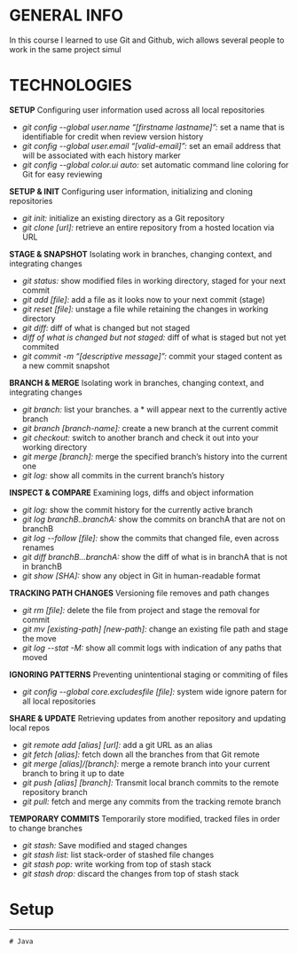 
# GENERAL INFO

In this course I learned to use Git and Github, wich allows several people to work in the same project simul

# TECHNOLOGIES

**SETUP**
Configuring user information used across all local repositories

* *git config --global user.name “[firstname lastname]”:* set a name that is identifiable for credit when review version history
* *git config --global user.email “[valid-email]”:* set an email address that will be associated with each history marker
* *git config --global color.ui auto:* set automatic command line coloring for Git for easy reviewing

**SETUP & INIT**
Configuring user information, initializing and cloning repositories

* *git init:* initialize an existing directory as a Git repository
* *git clone [url]:* retrieve an entire repository from a hosted location via URL

**STAGE & SNAPSHOT**
Isolating work in branches, changing context, and integrating changes

* *git status:* show modified files in working directory, staged for your next commit
* *git add [file]:* add a file as it looks now to your next commit (stage)
* *git reset [file]:* unstage a file while retaining the changes in working directory
* *git diff:* diff of what is changed but not staged
* *diff of what is changed but not staged:* diff of what is staged but not yet commited
* *git commit -m “[descriptive message]”:* commit your staged content as a new commit snapshot

**BRANCH & MERGE**
Isolating work in branches, changing context, and integrating changes

* *git branch:* list your branches. a * will appear next to the currently active branch
* *git branch [branch-name]:* create a new branch at the current commit
* *git checkout:* switch to another branch and check it out into your working directory
* *git merge [branch]:* merge the specified branch’s history into the current one
* *git log:* show all commits in the current branch’s history

**INSPECT & COMPARE**
Examining logs, diffs and object information


* *git log:* show the commit history for the currently active branch
* *git log branchB..branchA:* show the commits on branchA that are not on branchB
* *git log --follow [file]:* show the commits that changed file, even across renames
* *git diff branchB...branchA:* show the diff of what is in branchA that is not in branchB
* *git show [SHA]:* show any object in Git in human-readable format

**TRACKING PATH CHANGES**
Versioning file removes and path changes

* *git rm [file]:* delete the file from project and stage the removal for commit
* *git mv [existing-path] [new-path]:* change an existing file path and stage the move
* *git log --stat -M:* show all commit logs with indication of any paths that moved


**IGNORING PATTERNS**
Preventing unintentional staging or commiting of files

* *git config --global core.excludesfile [file]:* system wide ignore patern for all local repositories


**SHARE & UPDATE**
Retrieving updates from another repository and updating local repos

* *git remote add [alias] [url]:* add a git URL as an alias
* *git fetch [alias]:* fetch down all the branches from that Git remote
* *git merge [alias]/[branch]:* merge a remote branch into your current branch to bring it up to date
* *git push [alias] [branch]:* Transmit local branch commits to the remote repository branch
* *git pull:* fetch and merge any commits from the tracking remote branch

**TEMPORARY COMMITS**
Temporarily store modified, tracked files in order to change branches

* *git stash:* Save modified and staged changes
* *git stash list:* list stack-order of stashed file changes
* *git stash pop:* write working from top of stash stack
* *git stash drop:* discard the changes from top of stash stack




# Setup
---
    # Java
